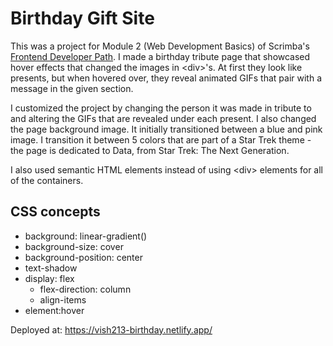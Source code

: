 # Birthday Gift Site

This was a project for Module 2 (Web Development Basics) of Scrimba's [Frontend Developer Path](https://scrimba.com/learn/frontend). I made a birthday tribute page that showcased hover effects that changed the images in \<div>'s. At first they look like presents, but when hovered over, they reveal animated GIFs that pair with a message in the given section.

I customized the project by changing the person it was made in tribute to and altering the GIFs that are revealed under each present. I also changed the page background image. It initially transitioned between a blue and pink image. I transition it between 5 colors that are part of a Star Trek theme - the page is dedicated to Data, from Star Trek: The Next Generation.

I also used semantic HTML elements instead of using \<div> elements for all of the containers.

## CSS concepts

- background: linear-gradient()
- background-size: cover
- background-position: center
- text-shadow
- display: flex
    - flex-direction: column
    - align-items
- element:hover

Deployed at: https://vish213-birthday.netlify.app/
